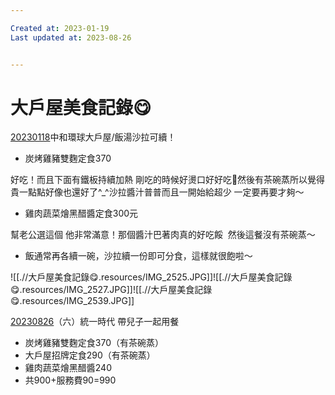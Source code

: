```yaml
---

Created at: 2023-01-19
Last updated at: 2023-08-26


---
```


# 大戶屋美食記錄😋


[20230118](tel:+88620230118)中和環球大戶屋/飯湯沙拉可續！

* 炭烤雞豬雙麴定食370

好吃！而且下面有鐵板持續加熱 剛吃的時候好燙口好好吃🤤然後有茶碗蒸所以覺得貴一點點好像也還好了^\_^沙拉醬汁普普而且一開始給超少 一定要再要才夠～

* 雞肉蔬菜燴黑醋醬定食300元

幫老公選這個 他非常滿意！那個醬汁巴著肉真的好吃餒  然後這餐沒有茶碗蒸～

* 飯通常再各續一碗，沙拉續一份即可分食，這樣就很飽啦～

![[.//大戶屋美食記錄😋.resources/IMG_2525.JPG]]![[.//大戶屋美食記錄😋.resources/IMG_2527.JPG]]![[.//大戶屋美食記錄😋.resources/IMG_2539.JPG]]

[20230826](tel:+88620230826)（六）統一時代
帶兒子一起用餐

* 炭烤雞豬雙麴定食370（有茶碗蒸）
* 大戶屋招牌定食290（有茶碗蒸）
* 雞肉蔬菜燴黑醋醬240
* 共900+服務費90=990

